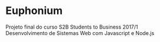 # Euphonium

Projeto final do curso S2B Students to Business 2017/1<br>
Desenvolvimento de Sistemas Web com Javascript e Node.js
